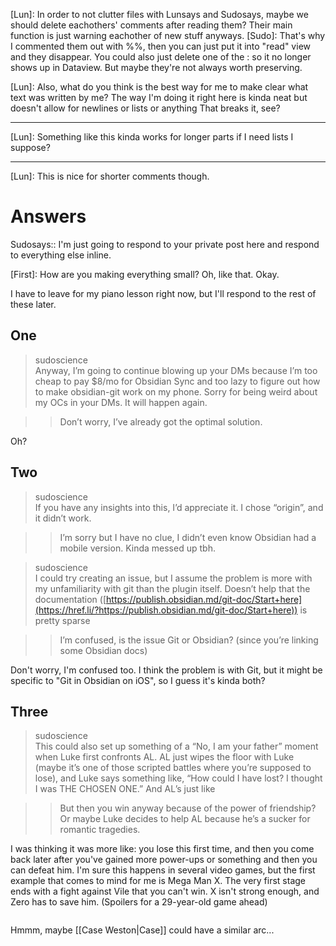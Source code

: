 [Lun]: In order to not clutter files with Lunsays and Sudosays, maybe we should delete eachothers' comments after reading them? Their main function is just warning eachother of new stuff anyways. 
[Sudo]: That's why I commented them out with \%\%, then you can just put it into "read" view and they disappear. You could also just delete one of the : so it no longer shows up in Dataview. But maybe they're not always worth preserving.

[Lun]: Also, what do you think is the best way for me to make clear what text was written by me? The way I'm doing it right here is kinda neat but doesn't allow for newlines or lists or anything
That breaks it, see?

---
[Lun]:
Something like this kinda works for longer parts if I need lists I suppose?

---

[Lun]: This is nice for shorter comments though.

# Answers
Sudosays:: I'm just going to respond to your private post here and respond to everything else inline.

[First]: How are you making everything small? Oh, like that. Okay.

I have to leave for my piano lesson right now, but I'll respond to the rest of these later.

## One
>sudoscience  
>Anyway, I’m going to continue blowing up your DMs because I’m too cheap to pay $8/mo for Obsidian Sync and too lazy to figure out how to make obsidian-git work on my phone. Sorry for being weird about my OCs in your DMs. It will happen again.

>> Don’t worry, I’ve already got the optimal solution.

Oh?

## Two
>sudoscience  
>If you have any insights into this, I’d appreciate it. I chose “origin”, and it didn’t work.

>> I’m sorry but I have no clue, I didn’t even know Obsidian had a mobile version. Kinda messed up tbh.

>sudoscience  
>I could try creating an issue, but I assume the problem is more with my unfamiliarity with git than the plugin itself. Doesn’t help that the documentation ([https://publish.obsidian.md/git-doc/Start+here](https://href.li/?https://publish.obsidian.md/git-doc/Start+here)) is pretty sparse

>> I’m confused, is the issue Git or Obsidian? (since you’re linking some Obsidian docs)

Don't worry, I'm confused too. I think the problem is with Git, but it might be specific to "Git in Obsidian on iOS", so I guess it's kinda both?

## Three
>sudoscience  
>This could also set up something of a “No, I am your father” moment when Luke first confronts AL. AL just wipes the floor with Luke (maybe it’s one of those scripted battles where you’re supposed to lose), and Luke says something like, “How could I have lost? I thought I was THE CHOSEN ONE.” And AL’s just like

>> But then you win anyway because of the power of friendship? Or maybe Luke decides to help AL because he’s a sucker for romantic tragedies.

I was thinking it was more like: you lose this first time, and then you come back later after you've gained more power-ups or something and then you can defeat him. I'm sure this happens in several video games, but the first example that comes to mind for me is Mega Man X. The very first stage ends with a fight against Vile that you can't win. X isn't strong enough, and Zero has to save him. (Spoilers for a 29-year-old game ahead)

```[!]-After X has defeated all of the Mavericks and is preparing to take on Sigma, he has to fight Vile again. He loses. Again. Zero saves him. Again. Except this time Zero sacrifices himself, which completely refills X's health bar (somehow), and then you fight Vile for real and defeat him. And then, with his dying "breath" (he's a robot), Zero gives X some motivational "I always knew you could do it, go on without me" kind of speech.
```

Hmmm, maybe [[Case Weston|Case]] could have a similar arc...
